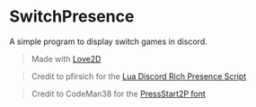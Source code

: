 # SwitchPresence
A simple program to display switch games in discord.
>Made with [Love2D](http://love2d.org)

>Credit to pfirsich for the [Lua Discord Rich Presence Script](https://github.com/pfirsich/lua-discordRPC)

>Credit to CodeMan38 for the [PressStart2P font](https://fonts.google.com/specimen/Press+Start+2P)
